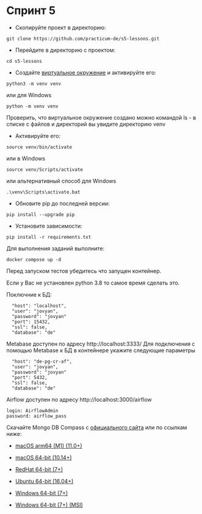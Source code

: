 # Спринт 5 #

* Скопируйте проект в директорию:
```shell script
git clone https://github.com/practicum-de/s5-lessons.git
```
* Перейдите в директорию c проектом:
```shell script
cd s5-lessons
```
* Создайте [виртуальное окружение](https://docs.python.org/3/library/venv.html) и активируйте его:
```shell script
python3 -m venv venv
```
или для Windows
```shell script
python -m venv venv
```
Проверить, что виртуальное окружение создано можно командой ls - в списке с файлов и директорий вы увидите директорию venv

* Активируйте его:
```shell script
source venv/bin/activate
```
или в Windows
```shell script
source venv/Scripts/activate
```
или альтернативный способ для Windows
```shell script
.\venv\Scripts\activate.bat
```

* Обновите pip до последней версии:
```shell script
pip install --upgrade pip
```
* Установите зависимости:
```shell script
pip install -r requirements.txt
```

Для выполнения заданий выполните:

`docker compose up -d`

Перед запуском тестов убедитесь что запущен контейнер.

Если у Вас не установлен python 3.8 то самое время сделать это. 

Поключние к БД:
```
  "host": "localhost",
  "user": "jovyan",
  "password": "jovyan"
  "port": 15432,
  "ssl": false,
  "database": "de"
```

Metabase доступен по адресу http://localhost:3333/
Для подключения с помощью Metabase к БД в контейнере укажите следующие параметры 
```
  "host": "de-pg-cr-af",
  "user": "jovyan",
  "password": "jovyan"
  "port": 5432,
  "ssl": false,
  "database": "de"
```

Airflow доступен по адресу http://localhost:3000/airflow
```
login: AirflowAdmin
password: airflow_pass
```

Скачайте Mongo DB Compass c [официального сайта](https://www.mongodb.com/products/compass) или по ссылкам ниже:

* [macOS arm64 (M1) (11.0+)](https://storage.yandexcloud.net/mongo-db-compass-1.3.3.1/mongodb-compass-1.33.1-darwin-arm64.dmg)

* [macOS 64-bit (10.14+)](https://storage.yandexcloud.net/mongo-db-compass-1.3.3.1/mongodb-compass-1.33.1-darwin-x64.dmg)

* [RedHat 64-bit (7+)](https://storage.yandexcloud.net/mongo-db-compass-1.3.3.1/mongodb-compass-1.33.1.x86_64.rpm)

* [Ubuntu 64-bit (16.04+)](https://storage.yandexcloud.net/mongo-db-compass-1.3.3.1/mongodb-compass_1.33.1_amd64.deb)

* [Windows 64-bit (7+)](https://storage.yandexcloud.net/mongo-db-compass-1.3.3.1/mongodb-compass-1.33.1-win32-x64.exe)

* [Windows 64-bit (7+) (MSI)](https://storage.yandexcloud.net/mongo-db-compass-1.3.3.1/mongodb-compass-1.33.1-win32-x64.msi)
